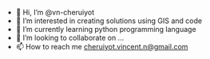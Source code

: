 - 👋 Hi, I’m @vn-cheruiyot
- 👀 I’m interested in creating solutions using GIS and code
- 🌱 I’m currently learning python programming language
- 💞️ I’m looking to collaborate on ...
- 📫 How to reach me cheruiyot.vincent.n@gmail.com

<!---
vn-cheruiyot/vn-cheruiyot is a ✨ special ✨ repository because its `README.md` (this file) appears on your GitHub profile.
You can click the Preview link to take a look at your changes.
--->
